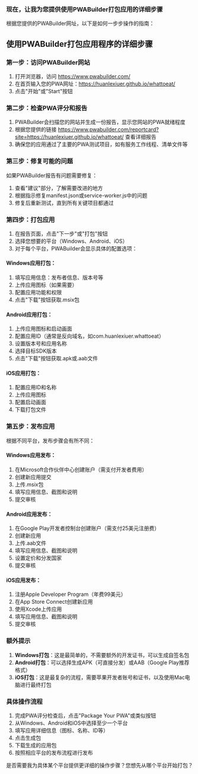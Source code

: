 ### 现在，让我为您提供使用PWABuilder打包应用的详细步骤

根据您提供的PWABuilder网址，以下是如何一步步操作的指南：

## 使用PWABuilder打包应用程序的详细步骤

### 第一步：访问PWABuilder网站
1. 打开浏览器，访问 https://www.pwabuilder.com/
2. 在首页输入您的PWA网址：https://huanlexiuer.github.io/whattoeat/
3. 点击"开始"或"Start"按钮

### 第二步：检查PWA评分和报告
1. PWABuilder会扫描您的网站并生成一份报告，显示您网站的PWA就绪程度
2. 根据您提供的链接 https://www.pwabuilder.com/reportcard?site=https://huanlexiuer.github.io/whattoeat/ 查看详细报告
3. 确保您的应用通过了主要的PWA测试项目，如有服务工作线程、清单文件等

### 第三步：修复可能的问题
如果PWABuilder报告有问题需要修复：
1. 查看"建议"部分，了解需要改进的地方
2. 根据指示修复manifest.json或service-worker.js中的问题
3. 修复后重新测试，直到所有关键项目都通过

### 第四步：打包应用
1. 在报告页面，点击"下一步"或"打包"按钮
2. 选择您想要的平台（Windows、Android、iOS）
3. 对于每个平台，PWABuilder会显示具体的配置选项：

#### Windows应用打包：
1. 填写应用信息：发布者信息、版本号等
2. 上传应用图标（如果需要）
3. 配置应用功能和权限
4. 点击"下载"按钮获取.msix包

#### Android应用打包：
1. 上传应用图标和启动画面
2. 配置应用ID（通常是反向域名，如com.huanlexiuer.whattoeat）
3. 设置版本号和应用名称
4. 选择目标SDK版本
5. 点击"下载"按钮获取.apk或.aab文件

#### iOS应用打包：
1. 配置应用ID和名称
2. 上传应用图标
3. 配置启动画面
4. 下载打包文件

### 第五步：发布应用
根据不同平台，发布步骤会有所不同：

#### Windows应用发布：
1. 在Microsoft合作伙伴中心创建账户（需支付开发者费用）
2. 创建新应用提交
3. 上传.msix包
4. 填写应用信息、截图和说明
5. 提交审核

#### Android应用发布：
1. 在Google Play开发者控制台创建账户（需支付25美元注册费）
2. 创建新应用
3. 上传.aab文件
4. 填写应用信息、截图和说明
5. 设置定价和分发国家
6. 提交审核

#### iOS应用发布：
1. 注册Apple Developer Program（年费99美元）
2. 在App Store Connect创建新应用
3. 使用Xcode上传应用
4. 填写应用信息、截图和说明
5. 提交审核

### 额外提示

1. **Windows打包**：这是最简单的，不需要额外的开发证书，可以生成自签名包
2. **Android打包**：可以选择生成APK（可直接分发）或AAB（Google Play推荐格式）
3. **iOS打包**：这是最复杂的流程，需要苹果开发者账号和证书，以及使用Mac电脑进行最终打包

### 具体操作流程

1. 完成PWA评分检查后，点击"Package Your PWA"或类似按钮
2. 从Windows、Android和iOS中选择至少一个平台
3. 填写应用详细信息（图标、名称、ID等）
4. 点击生成包
5. 下载生成的应用包
6. 按照相应平台的发布流程进行发布

是否需要我为具体某个平台提供更详细的操作步骤？您想先从哪个平台开始打包？
